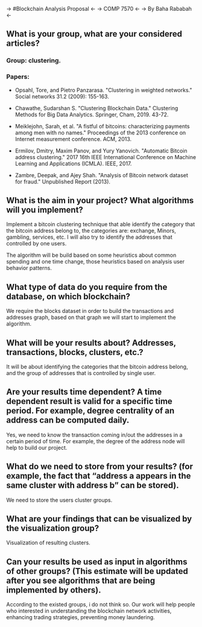  -> #Blockchain Analysis Proposal  <-
-> COMP 7570 <-
-> By Baha Rababah <-



## What is your group, what are your considered articles?

### Group: clustering.

### Papers:
* Opsahl, Tore, and Pietro Panzarasa. "Clustering in weighted networks." Social networks 31.2 (2009): 155-163.

* Chawathe, Sudarshan S. "Clustering Blockchain Data." Clustering Methods for Big Data Analytics. Springer, Cham, 2019. 43-72.

* Meiklejohn, Sarah, et al. "A fistful of bitcoins: characterizing payments among men with no names." Proceedings of the 2013 conference on Internet measurement conference. ACM, 2013.

* Ermilov, Dmitry, Maxim Panov, and Yury Yanovich. "Automatic Bitcoin address clustering." 2017 16th IEEE International Conference on Machine Learning and Applications (ICMLA). IEEE, 2017.

* Zambre, Deepak, and Ajey Shah. "Analysis of Bitcoin network dataset for fraud." Unpublished Report (2013).

## What is the aim in your project? What algorithms will you implement?
Implement a bitcoin clustering technique that able identify the category that the bitcoin address belong to, the categories are: exchange, Minors, gambling, services, etc. I will also try to identify the addresses that controlled by one users. 

The algorithm will be build based on some heuristics about common spending and one time change, those heuristics based on analysis user behavior patterns. 

## What type of data do you require from the database, on which blockchain?
We require the blocks dataset in order to build the transactions and addresses graph, based on that graph we will start to implement the algorithm.

## What will be your results about? Addresses, transactions, blocks, clusters, etc.?
It will be about identifying the categories that the bitcoin address belong, and the group of addresses that is controlled by single user.



## Are your results time dependent? A time dependent result is valid for a specific time period. For example, degree centrality of an address can be computed daily.

Yes, we need to know the transaction coming in/out the addresses in a certain period of time. For example, the degree of the address node will help to build our project. 


## What do we need to store from your results? (for example, the fact that “address a appears in the same cluster with address b” can be stored). 

We need to store the users cluster groups.


## What are your findings that can be visualized by the visualization group? 
Visualization of resulting clusters. 

## Can your results be used as input in algorithms of other groups? (This estimate will be updated after you see algorithms that are being implemented by others).

According to the existed groups, i do not think so.  Our work will help people who interested in understanding the blockchain network activities, enhancing trading strategies, preventing money laundering.  


